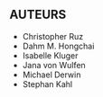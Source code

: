 ## AUTEURS

- Christopher Ruz
- Dahm M. Hongchai
- Isabelle Kluger
- Jana von Wulfen
- Michael Derwin
- Stephan Kahl
